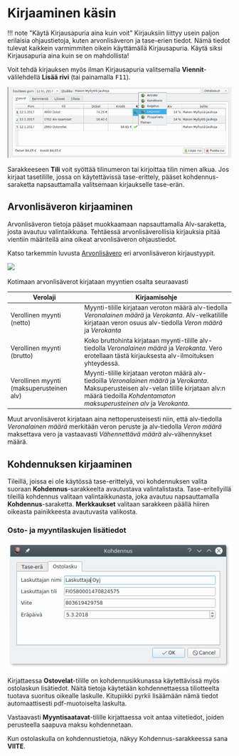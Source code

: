 # Kirjaaminen käsin


!!! note "Käytä Kirjausapuria aina kuin voit"
    Kirjauksiin liittyy usein paljon erilaisia ohjaustietoja, kuten arvonlisäveron ja tase-erien tiedot. Nämä tiedot tulevat kaikkein varmimmiten oikein käyttämällä Kirjausapuria. Käytä siksi Kirjausapuria aina kuin se on mahdollista!

Voit tehdä kirjauksen myös ilman Kirjausapuria valitsemalla **Viennit**-välilehdellä **Lisää rivi** (tai painamalla <kbd>F11</kbd>).

![](ruudukko.png)

Sarakkeeseen **Tili** voit syöttää tilinumeron tai kirjoittaa tilin nimen alkua. Jos kirjaat tasetilille, jossa on käytettävissä tase-erittely, pääset kohdennus-saraketta napsauttamalla valitsemaan kirjaukselle tase-erän.

## Arvonlisäveron kirjaaminen

Arvonlisäveron tietoja pääset muokkaamaan napsauttamalla Alv-saraketta, josta avautuu valintaikkuna. Tehtäessä arvonlisäverollisia kirjauksia pitää vientiin määritellä aina oikeat arvonlisäveron ohjaustiedot.

Katso tarkemmin luvusta [Arvonlisävero](/alv) eri arvonlisäveron kirjaustyypit.

![](/alv/alvvalinta.png)

Kotimaan arvonlisäverot kirjataan myyntien osalta seuraavasti

Verolaji |  Kirjaamisohje
--------------|---------------------
Verollinen myynti (netto)  | Myynti-tilille kirjataan veroton määrä alv-tiedolla *Veronalainen määrä* ja *Verokanta*. Alv-velkatilille kirjataan veron osuus alv-tiedolla *Veron määrä* ja *Verokanta*
Verollinen myynti (brutto) | Koko bruttohinta kirjataan myynti-tilille alv-tiedolla *Veronalainen määrä* ja *Verokanta*. Vero erotellaan tästä kirjauksesta alv-ilmoituksen yhteydessä.
Verollinen myynti (maksuperusteinen alv) | Myynti-tilille kirjataan veroton määrä alv-tiedoilla *Veronalainen määrä* ja *Verokanta*. Maksuperusteisen alv-velan tilille kirjataan alv:n määrä tiedoilla *Kohdentamaton maksuperusteinen alv* ja *Verokanta*.

Muut arvonlisäverot kirjataan aina nettoperusteisesti niin, että alv-tiedolla *Veronalainen määrä* merkitään veron peruste ja alv-tiedolla *Veron määrä* maksettava vero ja vastaavasti *Vähennettävä määrä* alv-vähennykset määrä.

## Kohdennuksen kirjaaminen

Tileillä, joissa ei ole käytössä tase-erittelyä, voi kohdennuksen valita suoraan **Kohdennus**-sarakkeelta avautustava valintalistasta. Tase-eritellyillä tileillä kohdennus valitaan valintaikkunasta, joka avautuu napsauttamalla **Kohdennus**-saraketta. **Merkkaukset** valitaan sarakkeen päällä hiiren oikeasta painikkeesta avautuvasta valikosta.


### Osto- ja myyntilaskujen lisätiedot

![](olkohdennus.png)

Kirjattaessa **Ostovelat**-tilille on kohdennusikkunassa käytettävissä myös ostolaskun lisätiedot. Näitä tietoja käytetään kohdennettaessa tiliotteelta tuotava suoritus oikealle laskulle. Kitupiikki pyrkii lisäämään nämä tiedot automaattisesti pdf-muotoiselta laskulta.

Vastaavasti **Myyntisaatavat**-tilille kirjattaessa voit antaa viitetiedot, joiden perusteella saapuva maksu kohdennetaan.

Kun ostolaskulla on kohdennustietoja, näkyy Kohdennus-sarakkeessa sana **VIITE**.
